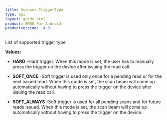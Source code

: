 ```yaml
---
title: Scanner.TriggerType
type: api
layout: guide.html
product: EMDK For Android
productversion: '4.0'
---
```



List of supported trigger type

**Values:**

* **HARD** -Hard trigger. When this mode is set, the user has to manually press
 the trigger on the device after issuing the read call.

* **SOFT_ONCE** -Soft trigger is used only once for a pending read or for the next
 issued read. When this mode is set, the scan beam will come up
 automatically without having to press the trigger on the device after issuing the read call.

* **SOFT_ALWAYS** -Soft trigger is used for all pending scans and for future reads
 issued. When this mode is set, the scan beam will come up
 automatically without having to press the trigger on the device.












